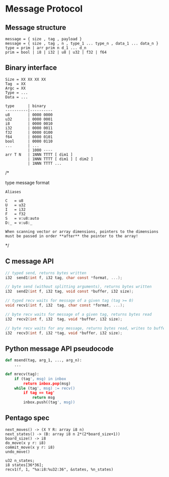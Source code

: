 # Message Protocol

## Message structure

```
message = { size , tag , payload }
message = { size , tag , n , type_1 ... type_n , data_1 ... data_n }
type = prim | arr prim n d_1 ... d_n
prim = bool | i8 | i32 | u8 | u32 | f32 | f64
```

## Binary interface

```
Size = XX XX XX XX
Tag  = XX 
Argc = XX
Type = ...
Data = ...

type      | binary
----------|----------
u8        | 0000 0000
u32       | 0000 0001
i8        | 0000 0010
i32       | 0000 0011
f32       | 0000 0100
f64       | 0000 0101
bool      | 0000 0110
...       | ...
          | 1000 ----
arr T N   | 1NNN TTTT [ dim1 ] 
          | 1NNN TTTT [ dim1 ] [ dim2 ]
          | 1NNN TTTT ...
```

/*

type message format

	Aliases
	
	C   = u8
	U   = u32
	I   = i32
	F   = f32
	S   = v:u8:auto
	D:_ = v:u8:_

	When scanning vector or array dimensions, pointers to the dimensions must be passed in order **after** the pointer to the array!
*/


## C message API

```c
// typed send, returns bytes written
i32  send1(int f, i32 tag, char const *format, ...);

// byte send (without splitting arguments), returns bytes written
i32  send2(int f, i32 tag, void const *buffer, i32 size);

// typed recv waits for message of a given tag (tag >= 0)
void recv1(int f, i32  tag, char const *format, ...);

// byte recv waits for message of a given tag, returns bytes read
i32  recv2(int f, i32  tag, void *buffer, i32 size);

// byte recv waits for any message, returns bytes read, writes to buffer, and sets tag
i32  recv3(int f, i32 *tag, void *buffer, i32 size);
```


## Python message API pseudocode

```python
def msend(tag, arg_1, ..., arg_n):
	...

def mrecv(tag):
	if (tag', msg) in inbox
		return inbox.pop(msg)
	while (tag', msg) := recv()
		if tag == tag'
			return msg
		inbox.push((tag', msg))

```


## Pentago spec

```
next_moves() -> (X Y R: array i8 n)
next_states() -> (B: array i8 n 2*(2*board_size+1))
board_size() -> i8
do_move(x y r: i8)
commit_move(x y r: i8)
undo_move()

u32 n_states;
i8 states[36*36];
recv1(f, 1, "%a:i8:%u32:36", &states, %n_states)
```

